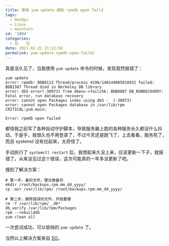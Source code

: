 ```yaml
---
title: 使用 yum update 遇到 rpmdb open faild
tags:
  - DevOps
  - Linux
  - maintain
id: '1004'
categories:
  - 日　　记
date: 2021-02-22 21:22:50
permalink: yum-update-rpmdb-open-faild/
---
```


真是活久见了，当我使用 `yum update` 命令的时候，发现竟然报错了：

```generic
yum update
error: rpmdb: BDB0113 Thread/process 4196/140144005818432 failed: BDB1507 Thread died in Berkeley DB library
error: db5 error(-30973) from dbenv->failchk: BDB0087 DB_RUNRECOVERY: Fatal error, run database recovery
error: cannot open Packages index using db5 -  (-30973)
error: cannot open Packages database in /var/lib/rpm
CRITICAL:yum.main:

Error: rpmdb open failed
```

都怪我之前写了各种自动守护脚本，导致服务器上跑的各种服务长久都没什么抖动，于是乎，我很久也不用登录了，不过今天还是跑飞了，上去看看，服务死了，而且 systemd 没有拉起来，太奇怪了。

手动执行了 `systemctl restart` 后，我想起来久没上来，应该更新一下子，就报错了。从来没见过这个错误，这次可能真的一年多没更新了吧。

搜到了解决方案：

```shell
# 第一步，备份文件，建议做备份
mkdir /root/backups.rpm.mm_dd_yyyy/
cp -avr /var/lib/rpm/ /root/backups.rpm.mm_dd_yyyy/

# 第二步，删除错误的文件，开始重建
rm -f /var/lib/rpm/__db*
db_verify /var/lib/rpm/Packages
rpm --rebuilddb
yum clean all
```

一次尝试成功，可以愉快的 `yum update` 了。

当然以上解决方案来自 [SO](https://unix.stackexchange.com/questions/198703/yum-errorrpmdb-open-failed)。